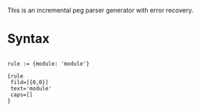 

This is an incremental peg parser generator with error recovery.



# Syntax

```peg

rule := {module: 'module'}

{rule
 fild=[{0,0}]
 text='module'
 caps=[]
}
```